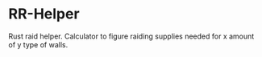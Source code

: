 # RR-Helper
Rust raid helper. Calculator to figure raiding supplies needed for x amount of y type of walls.
